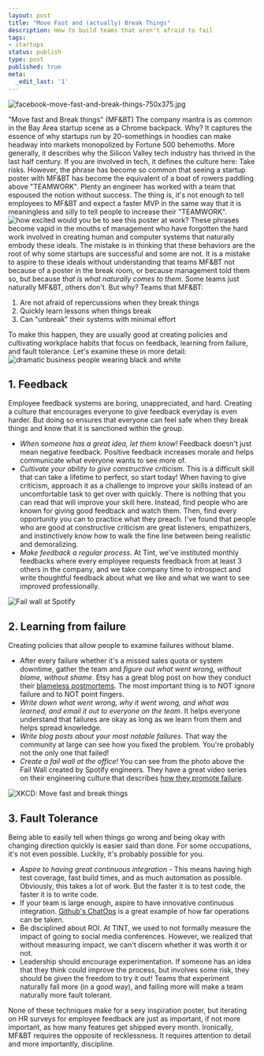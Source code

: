```yaml
---
layout: post
title: "Move Fast and (actually) Break Things"
description: How to build teams that aren't afraid to fail
tags:
- startups
status: publish
type: post
published: true
meta:
  _edit_last: '1'
---
```


![facebook-move-fast-and-break-things-750x375.jpg](https://draftin.com:443/images/25785?token=CMlyZsnnIObdMPT2T0EGasHXtbONDFdYpUNOw15_YeNshggmFk_cVRPLB_he3ed7zqoG9SVddfQfS8t2TFjzpD4)

"Move fast and Break things" (MF&BT) The company mantra is as common in the Bay Area startup scene as a Chrome backpack. Why? It captures the essence of why startups run by 20-somethings in hoodies can make headway into markets monopolized by Fortune 500 behemoths. More generally, it describes why the Silicon Valley tech industry has thrived in the last half century. If you are involved in tech, it defines the culture here: Take risks. However, the phrase has become so common that seeing a startup poster with MF&BT has become the equivalent of a boat of rowers paddling above "TEAMWORK". Plenty an engineer has worked with a team that espoused the notion without success. The thing is, it's not enough to tell employees to MF&BT and expect a faster MVP in the same way that it is meaningless and silly to tell people to increase their "TEAMWORK". ![how excited would you be to see this poster at work?](https://draftin.com:443/images/25786?token=KqvDhheWYA6OitlXlNfYnRGgpEfpVutqQ9vCc-HBnS8BtzZkWnfwDX47ujxylIOi-4gMZWvGpgG9VzQNyyBreRM) These phrases become vapid in the mouths of management who have forgotten the hard work involved in creating human and computer systems that naturally embody these ideals. The mistake is in thinking that these behaviors are the root of why some startups are successful and some are not. It is a mistake to aspire to these ideals without understanding that teams MF&BT not because of a poster in the break room, or because management told them so, but because _that is what naturally comes to them_. Some teams just naturally MF&BT, others don't. But why? Teams that MF&BT:

1.  Are not afraid of repercussions when they break things
2.  Quickly learn lessons when things break
3.  Can "unbreak" their systems with minimal effort

To make this happen, they are usually good at creating policies and cultivating workplace habits that focus on feedback, learning from failure, and fault tolerance. Let's examine these in more detail: ![dramatic business people wearing black and white](http://static.pexels.com/wp-content/uploads/2014/07/black-and-white-city-conference-1984.jpg)

## 1\. Feedback

Employee feedback systems are boring, unappreciated, and hard. Creating a culture that encourages everyone to give feedback everyday is even harder. But doing so ensures that everyone can feel safe when they break things and know that it is sanctioned within the group.

*   _When someone has a great idea, let them know!_ Feedback doesn't just mean negative feedback. Positive feedback increases morale and helps communicate what everyone wants to see more of.
*   _Cultivate your ability to give constructive criticism._ This is a difficult skill that can take a lifetime to perfect, so start today! When having to give criticism, approach it as a challenge to improve your skills instead of an uncomfortable task to get over with quickly. There is nothing that you can read that will improve your skill here. Instead, find people who are known for giving good feedback and watch them. Then, find every opportunity you can to practice what they preach. I've found that people who are good at constructive criticism are great listeners, empathizers, and instinctively know how to walk the fine line between being realistic and demoralizing.
*   _Make feedback a regular process._ At Tint, we've instituted monthly feedbacks where every employee requests feedback from at least 3 others in the company, and we take company time to introspect and write thoughtful feedback about what we like and what we want to see improved professionally.

![Fail wall at Spotify](https://draftin.com:443/images/25781?token=t-Pe_OYpa0xXhoBh4mo8yI0NUTHSIUR-jreCj_NhpwwxBW2ITDkyby1NImpVONJ1G3AyqLSfOH0UoBVqHjn9bmw)

## 2\. Learning from failure

Creating policies that allow people to examine failures without blame.

*   After every failure whether it's a missed sales quota or system downtime, gather the team and _figure out what went wrong, without blame, without shame_. Etsy has a great blog post on how they conduct their [blameless postmortems](https://codeascraft.com/2012/05/22/blameless-postmortems/). The most important thing is to NOT ignore failure and to NOT point fingers.
*   _Write down what went wrong, why it went wrong, and what was learned, and email it out to everyone on the team_. It helps everyone understand that failures are okay as long as we learn from them and helps spread knowledge.
*   _Write blog posts about your most notable failures_. That way the community at large can see how you fixed the problem. You're probably not the only one that failed!
*   _Create a fail wall at the office!_ You can see from the photo above the Fail Wall created by Spotify engineers. They have a great video series on their engineering culture that describes [how they promote failure](https://labs.spotify.com/2014/03/27/spotify-engineering-culture-part-1/).

![XKCD: Move fast and break things](https://draftin.com:443/images/25784?token=3YBsGmw2UL3q_Im46D65Kt3NPTFnReUe-NOlO7NbDTiUYA_3YW237IAM3zGc66-abbQWTYRUXPcioXnFyfOJQiA)

## 3\. Fault Tolerance

Being able to easily tell when things go wrong and being okay with changing direction quickly is easier said than done. For some occupations, it's not even possible. Luckily, it's probably possible for you.

*   _Aspire to having great continuous integration_ - This means having high test coverage, fast build times, and as much automation as possible. Obviously, this takes a lot of work. But the faster it is to test code, the faster it is to write code.
*   If your team is large enough, aspire to have innovative continuous integration. [Github's ChatOps](https://www.youtube.com/watch?v=NST3u-GjjFw) is a great example of how far operations can be taken.
*   Be disciplined about ROI. At TINT, we used to not formally measure the impact of going to social media conferences. However, we realized that without measuring impact, we can't discern whether it was worth it or not.
*   Leadership should encourage experimentation. If someone has an idea that they think could improve the process, but involves some risk, they should be given the freedom to try it out! Teams that experiment naturally fail more (in a good way), and failing more will make a team naturally more fault tolerant.

None of these techniques make for a sexy inspiration poster, but iterating on HR surveys for employee feedback are just as important, if not more important, as how many features get shipped every month. Ironically, MF&BT requires the opposite of recklessness. It requires attention to detail and more importantly, discipline.
